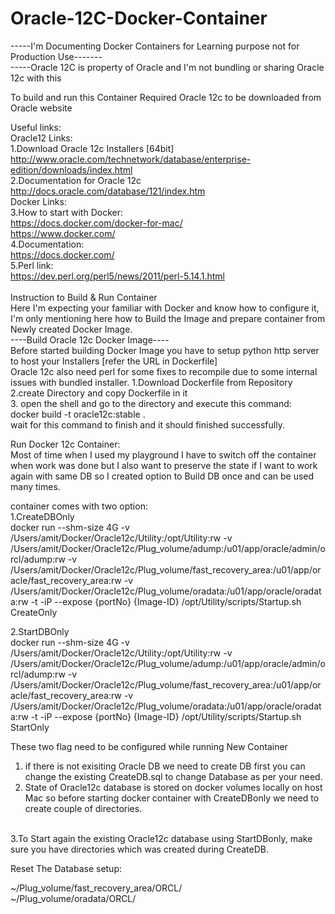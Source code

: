 # Oracle-12C-Docker-Container
-----I'm Documenting Docker Containers for Learning purpose not for Production Use------- <br>
-----Oracle 12C is property of Oracle and I'm not bundling or sharing Oracle 12c with this <br>

To build and run this Container Required Oracle 12c to be downloaded from Oracle website<br>

Useful links:<br>
Oracle12 Links:<br>
1.Download Oracle 12c Installers [64bit]<br>
http://www.oracle.com/technetwork/database/enterprise-edition/downloads/index.html <br>
2.Documentation for Oracle 12c<br>
http://docs.oracle.com/database/121/index.htm<br>
Docker Links:<br>
3.How to start with Docker:<br>
https://docs.docker.com/docker-for-mac/ <br>
https://www.docker.com/ <br>
4.Documentation: <br>
https://docs.docker.com/<br>
5.Perl link:<br>
https://dev.perl.org/perl5/news/2011/perl-5.14.1.html <br>
<br>
Instruction to Build & Run Container <br>
Here I'm expecting your familiar with Docker and know how to configure it, I'm only mentioning here how to Build the Image and prepare container from Newly created Docker Image.<br>
----Build Oracle 12c Docker Image---- <br>
Before started building Docker Image you have to setup python http server to host your Installers [refer the URL in Dockerfile] <br>
Oracle 12c also need perl for some fixes to recompile due to some internal issues with bundled installer.
1.Download Dockerfile from Repository <br>
2.create Directory <UserDefined Name> and copy Dockerfile in it <br>
3. open the shell and go to the directory and execute this command: <br>
   docker build -t oracle12c:stable . <br>
   wait for this command to finish and it should finished successfully.<br>

Run Docker 12c Container:<br>
Most of time when I used my playground I have to switch off the container when work was done but I also want to preserve the state if I want to work again with same DB so I created option to Build DB once and can be used many times.

container comes with two option:<br>
1.CreateDBOnly<br>
docker run --shm-size 4G -v /Users/amit/Docker/Oracle12c/Utility:/opt/Utility:rw -v /Users/amit/Docker/Oracle12c/Plug_volume/adump:/u01/app/oracle/admin/orcl/adump:rw -v /Users/amit/Docker/Oracle12c/Plug_volume/fast_recovery_area:/u01/app/oracle/fast_recovery_area:rw -v /Users/amit/Docker/Oracle12c/Plug_volume/oradata:/u01/app/oracle/oradata:rw -t -iP --expose {portNo}  {Image-ID} /opt/Utility/scripts/Startup.sh CreateOnly <br>

2.StartDBOnly<br>
docker run --shm-size 4G -v /Users/amit/Docker/Oracle12c/Utility:/opt/Utility:rw -v /Users/amit/Docker/Oracle12c/Plug_volume/adump:/u01/app/oracle/admin/orcl/adump:rw -v /Users/amit/Docker/Oracle12c/Plug_volume/fast_recovery_area:/u01/app/oracle/fast_recovery_area:rw -v /Users/amit/Docker/Oracle12c/Plug_volume/oradata:/u01/app/oracle/oradata:rw -t -iP --expose {portNo}  {Image-ID} /opt/Utility/scripts/Startup.sh StartOnly <br>



These two flag need to be configured while running New Container<br>
1. if there is not exisiting Oracle DB we need to create DB first you can change the existing CreateDB.sql to change Database as per your need. <br>
2. State of Oracle12c database is stored on docker volumes locally on host Mac so before starting docker container with CreateDBonly we need to create couple of directories. <br>
<br>
3.To Start again the existing Oracle12c database using StartDBonly, make sure you have directories which was created during CreateDB.



Reset The Database setup:

~/Plug_volume/fast_recovery_area/ORCL/<remove all files><br>
~/Plug_volume/oradata/ORCL/<remove all files>





